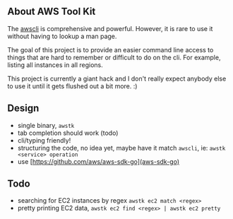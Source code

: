 ## About AWS Tool Kit

The [awscli](https://aws.amazon.com/cli/) is comprehensive and powerful. However, 
it is rare to use it without having to lookup a man page. 

The goal of this project is to provide an easier command line access to
things that are hard to remember or difficult to do on the cli. For example, 
listing all instances in all regions. 

This project is currently a giant hack and I don't really expect anybody
else to use it until it gets flushed out a bit more. :)


## Design

- single binary, `awstk`
- tab completion should work (todo)
- cli/typing friendly!
- structuring the code, no idea yet, maybe have it match `awscli`, ie: `awstk <service> operation`
- use [https://github.com/aws/aws-sdk-go](aws-sdk-go)

## Todo

- searching for EC2 instances by regex `awstk ec2 match <regex>`
- pretty printing EC2 data, `awstk ec2 find <regex> | awstk ec2 pretty`


